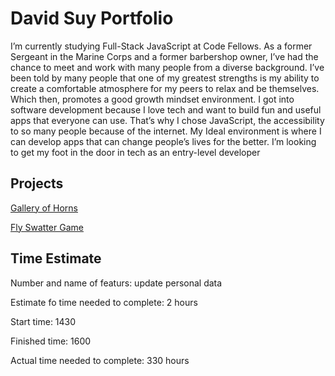 # David Suy Portfolio

I’m currently studying Full-Stack JavaScript at Code Fellows. As a former Sergeant in the Marine Corps and a former barbershop owner, I’ve had the chance to meet and work with many people from a diverse background. I’ve been told by many people that one of my greatest strengths is my ability to create a comfortable atmosphere for my peers to relax and be themselves. Which then, promotes a good growth mindset environment. I got into software development because I love tech and want to build fun and useful apps that everyone can use. That’s why I chose JavaScript, the accessibility to so many people because of the internet. My Ideal environment is where I can develop apps that can change people’s lives for the better. I’m looking to get my foot in the door in tech as an entry-level developer

## Projects

[Gallery of Horns](https://hornbeastgallery.netlify.app/)

[Fly Swatter Game](https://davidsuy.github.io/fly-swatter/)

## Time Estimate

Number and name of featurs: update personal data

Estimate fo time needed to complete: 2 hours

Start time: 1430

Finished time: 1600

Actual time needed to complete: 330 hours
